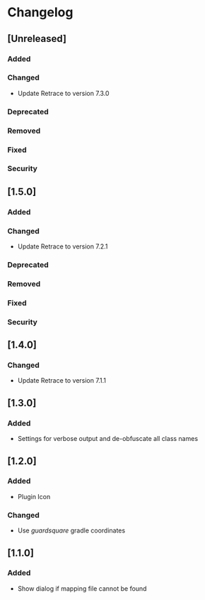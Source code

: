 # Changelog

## [Unreleased]
### Added

### Changed
- Update Retrace to version 7.3.0

### Deprecated

### Removed

### Fixed

### Security

## [1.5.0]
### Added

### Changed
- Update Retrace to version 7.2.1

### Deprecated

### Removed

### Fixed

### Security

## [1.4.0]
### Changed
- Update Retrace to version 7.1.1

## [1.3.0]
### Added
- Settings for verbose output and de-obfuscate all class names

## [1.2.0]
### Added
- Plugin Icon

### Changed
- Use _guardsquare_ gradle coordinates

## [1.1.0]
### Added
- Show dialog if mapping file cannot be found
